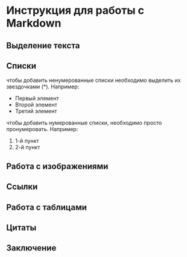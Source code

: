 # Инструкция для работы с Markdown

## Выделение текста

## Списки

чтобы добавить ненумерованные списки необходимо выделить их звездочками (*). Например: 
* Первый элемент
* Второй элемент
* Третий элемент

чтобы добавить нумерованные списки, необходимо просто пронумеровать. Например: 
1. 1-й пункт
2. 2-й пункт
## Работа с изображениями

## Ссылки

## Работа с таблицами

## Цитаты

## Заключение